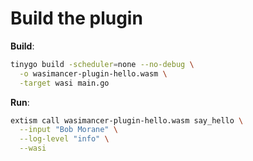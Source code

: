 # Build the plugin

**Build**:
```bash
tinygo build -scheduler=none --no-debug \
  -o wasimancer-plugin-hello.wasm \
  -target wasi main.go
```

**Run**:
```bash
extism call wasimancer-plugin-hello.wasm say_hello \
  --input "Bob Morane" \
  --log-level "info" \
  --wasi
```
